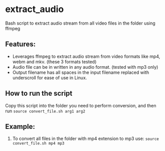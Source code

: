 # extract_audio
Bash script to extract audio stream from all video files in the folder using ffmpeg

## Features:
- Leverages ffmpeg to extract audio stream from video formats like mp4, webm and mkv. (these 3 formats tested)
- Audio file can be in written in any audio format. (tested with mp3 only)
- Output filename has all spaces in the input filename replaced with underscroll for ease of use in Linux.

## How to run the script
Copy this script into the folder you need to perform conversion, and then run 
`source convert_file.sh arg1 arg2`

## Example:
1. To convert all files in the folder with mp4 extension to mp3 use:
   `source convert_file.sh mp4 mp3`
